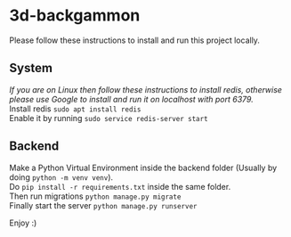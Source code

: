 # 3d-backgammon

Please follow these instructions to install and run this project locally.

## **System**

_If you are on Linux then follow these instructions to install redis, otherwise please use Google to install and run it on localhost with port 6379._ <br />
Install redis `sudo apt install redis` <br />
Enable it by running `sudo service redis-server start`

## **Backend**

Make a Python Virtual Environment inside the backend folder (Usually by doing `python -m venv venv`). <br />
Do `pip install -r requirements.txt` inside the same folder. <br />
Then run migrations `python manage.py migrate`<br />
Finally start the server `python manage.py runserver`

Enjoy :)
